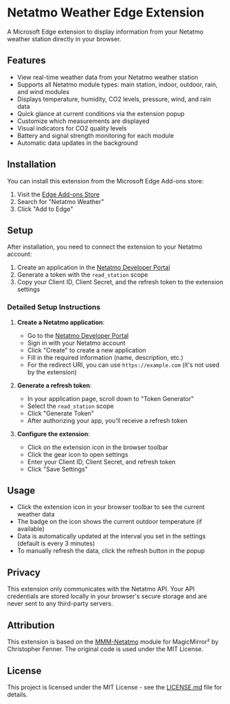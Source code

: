 # Netatmo Weather Edge Extension

A Microsoft Edge extension to display information from your Netatmo weather station directly in your browser.

## Features

- View real-time weather data from your Netatmo weather station
- Supports all Netatmo module types: main station, indoor, outdoor, rain, and wind modules
- Displays temperature, humidity, CO2 levels, pressure, wind, and rain data
- Quick glance at current conditions via the extension popup
- Customize which measurements are displayed
- Visual indicators for CO2 quality levels
- Battery and signal strength monitoring for each module
- Automatic data updates in the background

## Installation

You can install this extension from the Microsoft Edge Add-ons store:

1. Visit the [Edge Add-ons Store](https://microsoftedge.microsoft.com/addons)
2. Search for "Netatmo Weather"
3. Click "Add to Edge"

## Setup

After installation, you need to connect the extension to your Netatmo account:

1. Create an application in the [Netatmo Developer Portal](https://dev.netatmo.com/apps)
2. Generate a token with the `read_station` scope
3. Copy your Client ID, Client Secret, and the refresh token to the extension settings

### Detailed Setup Instructions

1. **Create a Netatmo application**:
   - Go to the [Netatmo Developer Portal](https://dev.netatmo.com/apps)
   - Sign in with your Netatmo account
   - Click "Create" to create a new application
   - Fill in the required information (name, description, etc.)
   - For the redirect URI, you can use `https://example.com` (it's not used by the extension)

2. **Generate a refresh token**:
   - In your application page, scroll down to "Token Generator"
   - Select the `read_station` scope
   - Click "Generate Token"
   - After authorizing your app, you'll receive a refresh token

3. **Configure the extension**:
   - Click on the extension icon in the browser toolbar
   - Click the gear icon to open settings
   - Enter your Client ID, Client Secret, and refresh token
   - Click "Save Settings"

## Usage

- Click the extension icon in your browser toolbar to see the current weather data
- The badge on the icon shows the current outdoor temperature (if available)
- Data is automatically updated at the interval you set in the settings (default is every 3 minutes)
- To manually refresh the data, click the refresh button in the popup

## Privacy

This extension only communicates with the Netatmo API. Your API credentials are stored locally in your browser's secure storage and are never sent to any third-party servers.

## Attribution

This extension is based on the [MMM-Netatmo](https://github.com/CFenner/MMM-Netatmo) module for MagicMirror² by Christopher Fenner. The original code is used under the MIT License.

## License

This project is licensed under the MIT License - see the [LICENSE.md](LICENSE.md) file for details.
